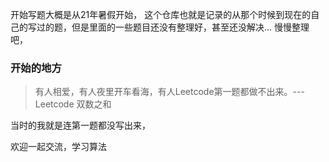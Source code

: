 开始写题大概是从21年暑假开始，
这个仓库也就是记录的从那个时候到现在的自己的写过的题，但是里面的一些题目还没有整理好，甚至还没解决...
慢慢整理吧，

### 开始的地方

> 有人相爱，有人夜里开车看海，有人Leetcode第一题都做不出来。--- Leetcode 双数之和

当时的我就是连第一题都没写出来，

欢迎一起交流，学习算法